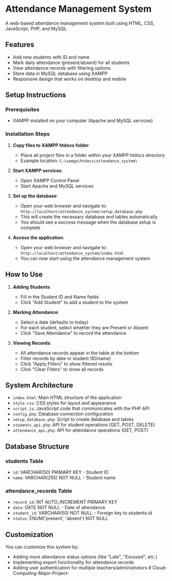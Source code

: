 # Attendance Management System

A web-based attendance management system built using HTML, CSS, JavaScript, PHP, and MySQL.

## Features

- Add new students with ID and name
- Mark daily attendance (present/absent) for all students
- View attendance records with filtering options
- Store data in MySQL database using XAMPP
- Responsive design that works on desktop and mobile

## Setup Instructions

### Prerequisites
- XAMPP installed on your computer (Apache and MySQL services)

### Installation Steps

1. **Copy files to XAMPP htdocs folder**:
   - Place all project files in a folder within your XAMPP htdocs directory
   - Example location: `C:\xampp\htdocs\attendance_system\`

2. **Start XAMPP services**:
   - Open XAMPP Control Panel
   - Start Apache and MySQL services

3. **Set up the database**:
   - Open your web browser and navigate to: `http://localhost/attendance_system/setup_database.php`
   - This will create the necessary database and tables automatically
   - You should see a success message when the database setup is complete

4. **Access the application**:
   - Open your web browser and navigate to: `http://localhost/attendance_system/index.html`
   - You can now start using the attendance management system

## How to Use

1. **Adding Students**:
   - Fill in the Student ID and Name fields
   - Click "Add Student" to add a student to the system

2. **Marking Attendance**:
   - Select a date (defaults to today)
   - For each student, select whether they are Present or Absent
   - Click "Save Attendance" to record the attendance

3. **Viewing Records**:
   - All attendance records appear in the table at the bottom
   - Filter records by date or student (ID/name)
   - Click "Apply Filters" to show filtered results
   - Click "Clear Filters" to show all records

## System Architecture

- `index.html`: Main HTML structure of the application
- `style.css`: CSS styles for layout and appearance
- `script.js`: JavaScript code that communicates with the PHP API
- `config.php`: Database connection configuration
- `setup_database.php`: Script to create database and tables
- `students_api.php`: API for student operations (GET, POST, DELETE)
- `attendance_api.php`: API for attendance operations (GET, POST)

## Database Structure

### students Table
- `id`: VARCHAR(50) PRIMARY KEY - Student ID
- `name`: VARCHAR(255) NOT NULL - Student name

### attendance_records Table
- `record_id`: INT AUTO_INCREMENT PRIMARY KEY
- `date`: DATE NOT NULL - Date of attendance
- `student_id`: VARCHAR(50) NOT NULL - Foreign key to students.id
- `status`: ENUM('present', 'absent') NOT NULL

## Customization

You can customize this system by:
- Adding more attendance status options (like "Late", "Excused", etc.)
- Implementing export functionality for attendance records
- Adding user authentication for multiple teachers/administrators #   C l o u d - C o m p u t i n g - M a j o r - P r o j e c t -  
 